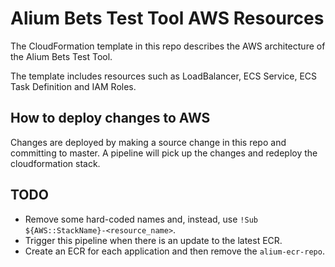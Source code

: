 # Alium Bets Test Tool AWS Resources

The CloudFormation template in this repo describes the AWS architecture of the Alium Bets Test Tool.

The template includes resources such as LoadBalancer, ECS Service, ECS Task Definition and IAM Roles.

## How to deploy changes to AWS
Changes are deployed by making a source change in this repo and committing to master.
A pipeline will pick up the changes and redeploy the cloudformation stack.

## TODO
  * Remove some hard-coded names and, instead, use `!Sub ${AWS::StackName}-<resource_name>`.
  * Trigger this pipeline when there is an update to the latest ECR.
  * Create an ECR for each application and then remove the `alium-ecr-repo`.

